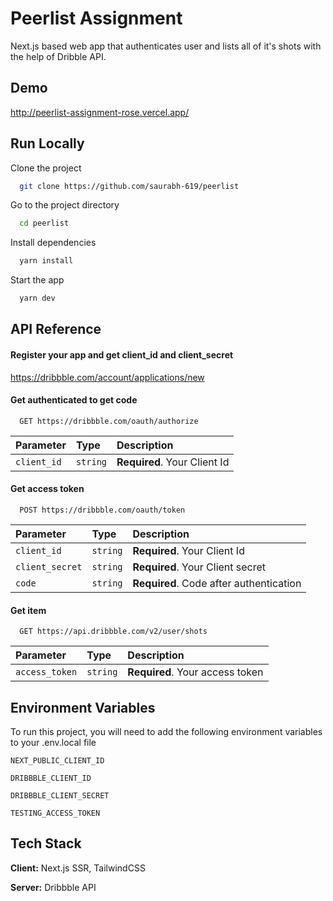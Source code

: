 # Peerlist Assignment

Next.js based web app that authenticates user and lists all of it's shots with the help of Dribble API.

## Demo

http://peerlist-assignment-rose.vercel.app/

## Run Locally

Clone the project

```bash
  git clone https://github.com/saurabh-619/peerlist
```

Go to the project directory

```bash
  cd peerlist
```

Install dependencies

```bash
  yarn install
```

Start the app

```bash
  yarn dev
```

## API Reference

#### Register your app and get client_id and client_secret

https://dribbble.com/account/applications/new

#### Get authenticated to get code

```http
  GET https://dribbble.com/oauth/authorize
```

| Parameter   | Type     | Description                  |
| :---------- | :------- | :--------------------------- |
| `client_id` | `string` | **Required**. Your Client Id |

#### Get access token

```http
  POST https://dribbble.com/oauth/token
```

| Parameter       | Type     | Description                             |
| :-------------- | :------- | :-------------------------------------- |
| `client_id`     | `string` | **Required**. Your Client Id            |
| `client_secret` | `string` | **Required**. Your Client secret        |
| `code`          | `string` | **Required**. Code after authentication |

#### Get item

```http
  GET https://api.dribbble.com/v2/user/shots
```

| Parameter      | Type     | Description                     |
| :------------- | :------- | :------------------------------ |
| `access_token` | `string` | **Required**. Your access token |

## Environment Variables

To run this project, you will need to add the following environment variables to your .env.local file

`NEXT_PUBLIC_CLIENT_ID`

`DRIBBBLE_CLIENT_ID`

`DRIBBBLE_CLIENT_SECRET`

`TESTING_ACCESS_TOKEN`

## Tech Stack

**Client:** Next.js SSR, TailwindCSS

**Server:** Dribbble API
